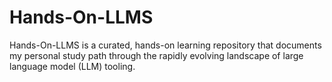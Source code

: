 # Hands-On-LLMS
Hands-On-LLMS is a curated, hands-on learning repository that documents my personal study path through the rapidly evolving landscape of large language model (LLM) tooling. 

